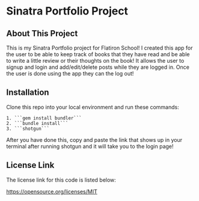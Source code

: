 # Sinatra Portfolio Project
 
## About This Project

This is my Sinatra Portfolio project for Flatiron School! I created this app for the user to be able to keep track of books that they have read and be able to write a little review or their thoughts on the book! It allows the user to signup and login and add/edit/delete posts while they are logged in. Once the user is done using the app they can the log out!

## Installation

Clone this repo into your local environment and run these commands:

    1. ```gem install bundler``` 
    2. ```bundle install```
    3. ```shotgun```

After you have done this, copy and paste the link  that shows up in your terminal after running shotgun and it will take you to the login page!

## License Link

The license link for this code is listed below: 

https://opensource.org/licenses/MIT